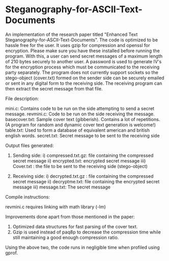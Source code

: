 Steganography-for-ASCII-Text-Documents
======================================

An implementation of the research paper titled "Enhanced Text Steganography-for-ASCII-Text-Documents". The code is optimized to be hassle free for the user. It uses gzip for compression and openssl for encryption. Please make sure you have these installed before running the program. With this, a user can send secret messages of a maximum length of 210 bytes securely to another user. A password is used to generate IV's for the encryption process which must be communicated to the receiving party separately. The program does not currently support sockets so the stego-object (cover.txt) formed on the sender side can be securely emailed or sent in any digital form to the receiving side. The receiving program can then extract the secret message from that file.

File description:

mini.c: Contains code to be run on the side attempting to send a secret message.
revmini.c: Code to be run on the side receiving the message.
basecover.txt: Sample cover text (gibberish). Contains a lot of repetitions. (A program for random and dynamic cover text generation is welcome!)
table.txt: Used to form a database of equivalent american and british english words.
secret.txt: Secret message to be sent to the receiving side

Output files generated:

1. Sending side:
    i) compressed.txt.gz: file containing the compressed secret message
    ii) encrypted.txt: encrypted secret message
    iii) Cover.txt : the file to be sent to the receiving side (stego-object)

2. Receiving side:
    i) decrypted.txt.gz : file containing the compressed secret message
    ii) decryptme.txt: file containing the encrypted secret message
    iii) message.txt: The secret message

Compile instructions:

revmini.c requires linking with math library (-lm)

Improvements done apart from those mentioned in the paper:

1. Optimized data structures for fast parsing of the cover text.
2. Gzip is used instead of paq8p to decrease the compression time while still maintaining a good enough compression ratio.

Using the above two, the code runs in negligible time when profiled using gprof.
